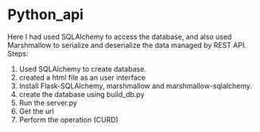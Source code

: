 # Python_api
Here I had used SQLAlchemy to access the database, and also used Marshmallow to serialize and deserialize the data managed by REST API. 
Steps:
  1. Used SQLAlchemy to create database.
  2. created a html file as an user interface
  3. Install Flask-SQLAlchemy, marshmallow and marshmallow-sqlalchemy.
  4. create the database using build_db.py
  5. Run the server.py
  6. Get the url
  7. Perform the operation (CURD)
